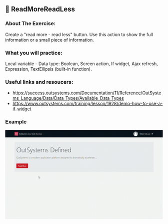 ## :ledger: ReadMoreReadLess

### About The Exercise:

Create a "read more - read less" button.  Use this action to show the full information or a small piece of information.

### What you will practice:

Local variable - Data type: Boolean, Screen action, If widget, Ajax refresh, Expression, TextEllipsis (built-in function).

### Useful links and resoucers:

- https://success.outsystems.com/Documentation/11/Reference/OutSystems_Language/Data/Data_Types/Available_Data_Types
- https://www.outsystems.com/training/lesson/1928/demo-how-to-use-a-if-widget

### Example
![](./Samples/ReadMoreReadLess.gif)
